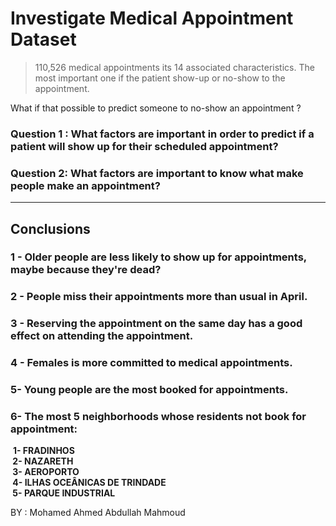 # Investigate Medical Appointment Dataset
> 110,526 medical appointments its 14 associated characteristics. The most important one if the patient show-up or no-show to the appointment.

What if that possible to predict someone to no-show an appointment ?



### Question 1 : What factors are important in order to predict if a patient will show up for their scheduled appointment?

### Question 2: What factors are important to know what make people make an appointment?

<hr></hr>

## Conclusions

### 1 - Older people are less likely to show up for appointments, maybe because they're dead?

### 2 - People miss their appointments more than usual in April.

### 3 - Reserving the appointment on the same day has a good effect on attending the appointment.

### 4 - Females is more committed to medical appointments.

### 5- Young people are the most booked for appointments.


### 6- The most 5 neighborhoods whose residents not book for appointment: 
​	**1- FRADINHOS <br>
​	2- NAZARETH <br>
​	3- AEROPORTO <br>
​	4- ILHAS OCEÂNICAS DE TRINDADE <br>
​	5- PARQUE INDUSTRIAL**


BY : Mohamed Ahmed Abdullah Mahmoud